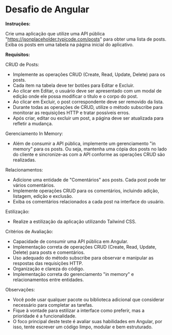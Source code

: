 # Desafio de Angular

**Instruções:**

Crie uma aplicação que utilize uma API pública "https://jsonplaceholder.typicode.com/posts" para obter uma lista de posts. Exiba os posts em uma tabela na página inicial do aplicativo.

**Requisitos:**

CRUD de Posts:
- Implemente as operações CRUD (Create, Read, Update, Delete) para os posts.
- Cada item na tabela deve ter botões para Editar e Excluir.
- Ao clicar em Editar, o usuário deve ser apresentado com um modal de edição onde ele possa modificar o título e o corpo do post.
- Ao clicar em Excluir, o post correspondente deve ser removido da lista.
- Durante todas as operações de CRUD, utilize o método subscribe para monitorar as requisições HTTP e tratar possíveis erros.
- Após criar, editar ou excluir um post, a página deve ser atualizada para refletir a mudança.

Gerenciamento In Memory:
- Além de consumir a API pública, implemente um gerenciamento "in memory" para os posts. Ou seja, mantenha uma cópia dos posts no lado do cliente e sincronize-as com a API conforme as operações CRUD são realizadas.

Relacionamentos:
- Adicione uma entidade de "Comentários" aos posts. Cada post pode ter vários comentários.
- Implemente operações CRUD para os comentários, incluindo adição, listagem, edição e exclusão.
- Exiba os comentários relacionados a cada post na interface do usuário.

Estilização:
- Realize a estilização da aplicação utilizando Tailwind CSS.

Critérios de Avaliação:
- Capacidade de consumir uma API pública em Angular.
- Implementação correta de operações CRUD (Create, Read, Update, Delete) para posts e comentários.
- Uso adequado do método subscribe para observar e manipular as respostas das requisições HTTP.
- Organização e clareza do código.
- Implementação correta do gerenciamento "in memory" e relacionamentos entre entidades.

Observações:
- Você pode usar qualquer pacote ou biblioteca adicional que considerar necessário para completar as tarefas.
- Fique à vontade para estilizar a interface como preferir, mas a prioridade é a funcionalidade.
- O foco principal deste teste é avaliar suas habilidades em Angular, por isso, tente escrever um código limpo, modular e bem estruturado.
